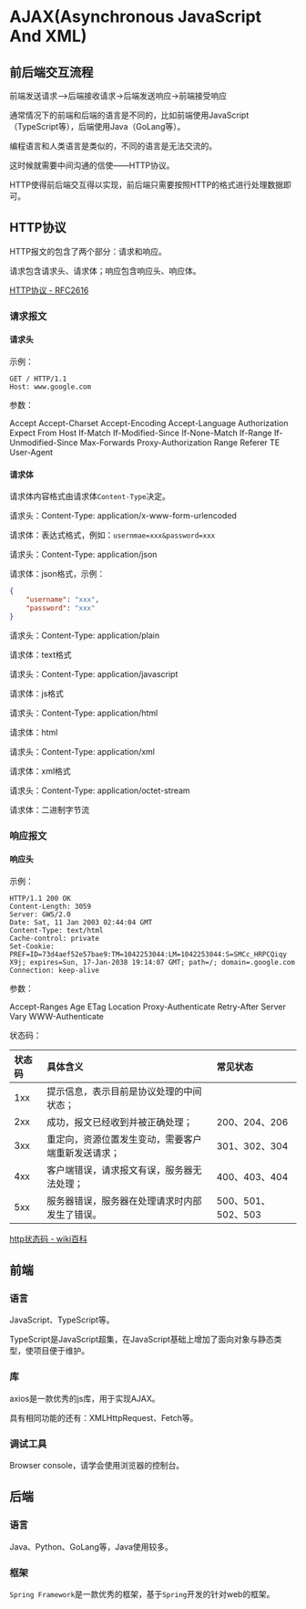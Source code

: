 # AJAX(Asynchronous JavaScript And XML)

## 前后端交互流程

前端发送请求-->后端接收请求->后端发送响应->前端接受响应

通常情况下的前端和后端的语言是不同的，比如前端使用JavaScript（TypeScript等），后端使用Java（GoLang等）。

编程语言和人类语言是类似的，不同的语言是无法交流的。

这时候就需要中间沟通的信使——HTTP协议。

HTTP使得前后端交互得以实现，前后端只需要按照HTTP的格式进行处理数据即可。

## HTTP协议

HTTP报文的包含了两个部分：请求和响应。

请求包含请求头、请求体；响应包含响应头、响应体。

[HTTP协议 - RFC2616](https://tools.ietf.org/html/rfc2616)

### 请求报文

#### 请求头

示例：

```http
GET / HTTP/1.1
Host: www.google.com
```

参数：

Accept
Accept-Charset
Accept-Encoding
Accept-Language
Authorization
Expect
From
Host
If-Match
If-Modified-Since
If-None-Match
If-Range
If-Unmodified-Since
Max-Forwards
Proxy-Authorization
Range
Referer
TE
User-Agent

#### 请求体

请求体内容格式由请求体`Content-Type`决定。


请求头：Content-Type: application/x-www-form-urlencoded

请求体：表达式格式，例如：`usernmae=xxx&password=xxx`


请求头：Content-Type: application/json

请求体：json格式，示例：

```json
{
    "username": "xxx",
    "password": "xxx"
}
```


请求头：Content-Type: application/plain

请求体：text格式



请求头：Content-Type: application/javascript

请求体：js格式



请求头：Content-Type: application/html

请求体：html


请求头：Content-Type: application/xml

请求体：xml格式



请求头：Content-Type: application/octet-stream

请求体：二进制字节流

### 响应报文

#### 响应头

示例：

```http
HTTP/1.1 200 OK
Content-Length: 3059
Server: GWS/2.0
Date: Sat, 11 Jan 2003 02:44:04 GMT
Content-Type: text/html
Cache-control: private
Set-Cookie: PREF=ID=73d4aef52e57bae9:TM=1042253044:LM=1042253044:S=SMCc_HRPCQiqy
X9j; expires=Sun, 17-Jan-2038 19:14:07 GMT; path=/; domain=.google.com
Connection: keep-alive
```

参数：

Accept-Ranges
Age
ETag
Location
Proxy-Authenticate
Retry-After
Server
Vary
WWW-Authenticate

状态码：

| 状态码 | 具体含义                                           | 常见状态           |
| :----- | :------------------------------------------------- | :----------------- |
| 1xx    | 提示信息，表示目前是协议处理的中间状态；           |                    |
| 2xx    | 成功，报文已经收到并被正确处理；                   | 200、204、206      |
| 3xx    | 重定向，资源位置发生变动，需要客户端重新发送请求； | 301、302、304      |
| 4xx    | 客户端错误，请求报文有误，服务器无法处理；         | 400、403、404      |
| 5xx    | 服务器错误，服务器在处理请求时内部发生了错误。     | 500、501、502、503 |

[http状态码 - wiki百科](https://zh.wikipedia.org/wiki/HTTP%E7%8A%B6%E6%80%81%E7%A0%81)

## 前端

### 语言

JavaScript、TypeScript等。

TypeScript是JavaScript超集，在JavaScript基础上增加了面向对象与静态类型，使项目便于维护。

### 库

axios是一款优秀的js库，用于实现AJAX。

具有相同功能的还有：XMLHttpRequest、Fetch等。

### 调试工具

Browser console，请学会使用浏览器的控制台。

## 后端

### 语言

Java、Python、GoLang等，Java使用较多。

### 框架

`Spring Framework`是一款优秀的框架，基于`Spring`开发的针对web的框架。
